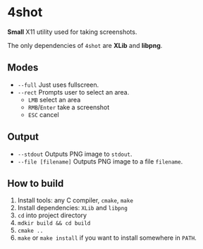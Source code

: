 # 4shot

**Small** X11 utility used for taking screenshots.

The only dependencies of `4shot` are **XLib** and **libpng**.

## Modes
- `--full` Just uses fullscreen.
- `--rect` Prompts user to select an area.
    - `LMB` select an area
    - `RMB`/`Enter` take a screenshot
    - `ESC` cancel

## Output
- `--stdout` Outputs PNG image to `stdout`.
- `--file [filename]` Outputs PNG image to a file `filename`.

## How to build
1. Install tools: any C compiler, `cmake`, `make`
2. Install dependencies: `XLib` and `libpng`
3. `cd` into project directory
4. `mdkir build && cd build`
5. `cmake ..`
6. `make` or `make install` if you want to install somewhere in `PATH`.
